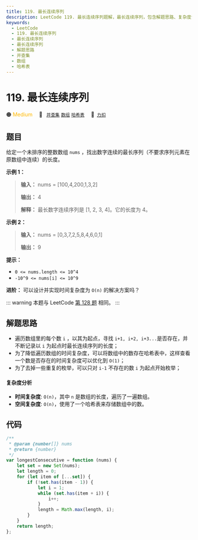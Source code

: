 ```yaml
---
title: 119. 最长连续序列
description: LeetCode 119. 最长连续序列题解，最长连续序列，包含解题思路、复杂度分析以及完整的 JavaScript 代码实现。
keywords:
  - LeetCode
  - 119. 最长连续序列
  - 最长连续序列
  - 最长连续序列
  - 解题思路
  - 并查集
  - 数组
  - 哈希表
---
```


# 119. 最长连续序列

🟠 <font color=#ffb800>Medium</font>&emsp; 🔖&ensp; [`并查集`](/tag/union-find.md) [`数组`](/tag/array.md) [`哈希表`](/tag/hash-table.md)&emsp; 🔗&ensp;[`力扣`](https://leetcode.cn/problems/WhsWhI)

## 题目

给定一个未排序的整数数组 `nums` ，找出数字连续的最长序列（不要求序列元素在原数组中连续）的长度。

**示例 1：**

> **输入：** nums = [100,4,200,1,3,2]
>
> **输出：** 4
>
> **解释：** 最长数字连续序列是 [1, 2, 3, 4]。它的长度为 4。

**示例 2：**

> **输入：** nums = [0,3,7,2,5,8,4,6,0,1]
>
> **输出：** 9

**提示：**

- `0 <= nums.length <= 10^4`
- `-10^9 <= nums[i] <= 10^9`

**进阶：** 可以设计并实现时间复杂度为 `O(n)` 的解决方案吗？

::: warning
本题与 LeetCode [第 128 题](../problem/0128.md) 相同。
:::

## 解题思路

- 遍历数组里的每个数 `i` ，以其为起点，寻找 `i+1, i+2, i+3...`是否存在，并不断记录以 `i` 为起点时最长连续序列的长度；
- 为了降低遍历数组的时间复杂度，可以将数组中的数存在哈希表中，这样查看一个数是否存在的时间复杂度可以优化到 `O(1)`；
- 为了去掉一些重复的枚举，可以只对 `i-1` 不存在的数 `i` 为起点开始枚举；

#### 复杂度分析

- **时间复杂度**: `O(n)`，其中 `n` 是数组的长度，遍历了一遍数组。
- **空间复杂度**: `O(n)`，使用了一个哈希表来存储数组中的数。

## 代码

```javascript
/**
 * @param {number[]} nums
 * @return {number}
 */
var longestConsecutive = function (nums) {
	let set = new Set(nums);
	let length = 0;
	for (let item of [...set]) {
		if (!set.has(item - 1)) {
			let i = 1;
			while (set.has(item + i)) {
				i++;
			}
			length = Math.max(length, i);
		}
	}
	return length;
};
```

